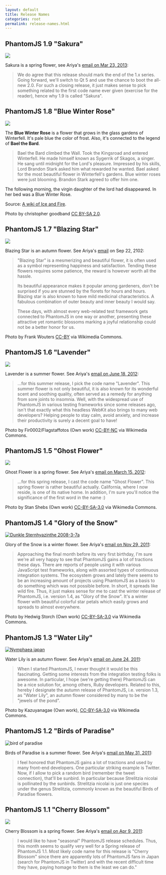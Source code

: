 ```yaml
---
layout: default
title: Release Names
categories: root
permalink: release-names.html
---
```

## PhantomJS 1.9 "Sakura"

![](http://farm6.static.flickr.com/5030/5607810834_3220056f56_m.jpg)

Sakura is a spring flower, see Ariya's [email on Mar 23, 2013](https://groups.google.com/d/msg/phantomjs/yM25jtdispo/dXbenqn-mvYJ):

> We do agree that this release should mark the end of the 1.x series.
> Going forward, we'll switch to Qt 5 and use the chance to boot the
> all-new 2.0. For such a closing release, it just makes sense to pick
> something related to the first code name ever given (exercise for the
> reader), hence why 1.9 is called "Sakura".

## PhantomJS 1.8 "Blue Winter Rose"

[![](http://awoiaf.westeros.org/images/8/83/Blue_Roses1.jpg)](http://awoiaf.westeros.org/index.php/File:Blue_Roses1.jpg)

The **Blue Winter Rose** is a flower that grows in the glass gardens of Winterfell.
It's pale blue the color of frost. Also, it's connected to the legend of **Bael the Bard**.

> Bael the Bard climbed the Wall.
> Took the Kingsroad and entered Winterfell.
> He made himself known as Sygerrik of Skagos, a singer.
> He sang until midnight for the Lord's pleasure.
> Impressed by his skills, Lord Brandon Stark asked him what rewarded he wanted.
> Bael asked for the most beautiful flower in Winterfell's gardens.
> Blue winter roses were just blooming.
> Brandon Stark agreed to offer him one.

The following morning, the virgin daughter of the lord had disappeared. In her bed was a Blue Winter Rose.

Source: [A wiki of Ice and Fire](http://awoiaf.westeros.org/index.php/Blue_winter_rose).

Photo by christopher goodband [CC BY-SA 2.0](http://creativecommons.org/licenses/by-sa/2.0/).

## PhantomJS 1.7 "Blazing Star"

[![](http://upload.wikimedia.org/wikipedia/commons/thumb/6/63/Liatris_spicata_close-up.jpg/220px-Liatris_spicata_close-up.jpg)](http://commons.wikimedia.org/wiki/File:Liatris_spicata_close-up.jpg)

Blazing Star is an autumn flower. See Ariya's
[email](http://groups.google.com/d/topic/phantomjs/7jiydz_52cg) on Sep 22, 2102:

> "Blazing Star" is a mesmerizing and beautiful flower, it is often used
> as a symbol representing happiness and satisfaction. Tending these
> flowers requires some patience, the reward is however worth all the hassle.
>
> Its beautiful appearance makes it popular among gardeners, don't be
> surprised if you are stunned by the florets for hours and hours.
> Blazing star is also known to have mild medicinal characteristics.
> A fabulous combination of outer beauty and inner beauty I would say.
>
> These days, with almost every web-related test framework gets
> connected to PhantomJS in one way or another, presenting these
> attractive yet romantic blossoms marking a joyful relationship could
> not be a better honor for us.

Photo by Frank Wouters [CC-BY](http://creativecommons.org/licenses/by/2.0/deed.en)
via Wikimedia Commons.

## PhantomJS 1.6 "Lavender"

[![](http://upload.wikimedia.org/wikipedia/commons/thumb/6/60/Single_lavendar_flower02.jpg/220px-Single_lavendar_flower02.jpg)](http://commons.wikimedia.org/wiki/File:Single_lavendar_flower02.jpg)

Lavender is a summer flower. See Ariya's [email on June 18, 2012](http://groups.google.com/d/topic/phantomjs/EOKOqdmXcjU):

> ...for this summer  release, I pick the code name "Lavender". This summer flower is not
> only beautiful, it is also known for its wonderful scent and soothing
> quality, often served as a remedy for anything from sore joints to
> insomnia. Well, with the widespread use of PhantomJS in various
> testing frameworks since some releases ago, isn't that exactly what
> this headless WebKit also brings to many web developers? Helping
> people to stay calm, avoid anxiety, and increase their productivity is
> surely a decent goal to have!

Photo by Fir0002/Flagstaffotos (Own work) [CC-BY-NC](http://creativecommons.org/licenses/by-nc/3.0/)
via Wikimedia Commons.

## PhantomJS 1.5 "Ghost Flower"

[![](http://upload.wikimedia.org/wikipedia/commons/thumb/8/8f/Mohavea_confertiflora_1.jpg/218px-Mohavea_confertiflora_1.jpg)](http://commons.wikimedia.org/wiki/File:Mohavea_confertiflora_1.jpg)

Ghost Flower is a spring flower. See Ariya's [email on March 15, 2012](https://groups.google.com/d/topic/phantomjs/6pDNT-Epk7E/discussion):

> ...for this spring release, I cast the code name "Ghost Flower". This spring flower is
> rather beautiful actually. California, where I now reside, is one of
> its native home. In addition, I'm sure you'll notice the significance
> of the first word in the name :)

Photo by Stan Shebs (Own work) [CC-BY-SA-3.0](http://creativecommons.org/licenses/by-sa/3.0/deed.en)
via Wikimedia Commons.

## PhantomJS 1.4 "Glory of the Snow"

[![Dunkle Sternhyazinthe 2008-3-7a](http://upload.wikimedia.org/wikipedia/commons/thumb/0/07/Dunkle_Sternhyazinthe_2008-3-7a.JPG/240px-Dunkle_Sternhyazinthe_2008-3-7a.JPG)](http://commons.wikimedia.org/wiki/File%3ADunkle_Sternhyazinthe_2008-3-7a.JPG "By Hedwig Storch (Own work) [CC-BY-SA-3.0 (www.creativecommons.org/licenses/by-sa/3.0)], via Wikimedia Commons")

Glory of the Snow is a winter flower. See Ariya's [email on Nov 29, 2011](https://groups.google.com/d/topic/phantomjs/5VA1kQH_864/discussion):

> Approaching the final month before its very first birthday, I'm sure
> we're all very happy to see that PhantomJS gains a lot of tractions
> these days. There are reports of people using it with various
> JavaScript test frameworks, along with assorted types of continuous
> integration systems. The ecosystem grows and lately there seems to be
> an increasing amount of projects using PhantomJS as a basis to do
> something which was not possible before. In short, it spreads like
> wild fire. Thus, it just makes sense for me to cast the winter release
> of PhantomJS, i.e. version 1.4, as "Glory of the Snow". It's a winter
> flower with beautiful colorful star petals which easily grows and
> spreads to almost everywhere.

Photo by Hedwig Storch (Own work) [CC-BY-SA-3.0](http://creativecommons.org/licenses/by-sa/3.0/)
via Wikimedia Commons.

## PhantomJS 1.3 "Water Lily"

[![Nymphaea japan](http://upload.wikimedia.org/wikipedia/commons/thumb/f/fa/Nymphaea_japan.jpg/240px-Nymphaea_japan.jpg)](http://commons.wikimedia.org/wiki/File:Nymphaea_japan.jpg "By Kazuyanagae (Own work) [CC-BY-SA-3.0 (www.creativecommons.org/licenses/by-sa/3.0)], via Wikimedia Commons")

Water Lily is an autumn flower. See Ariya's [email on June 24, 2011](https://groups.google.com/d/topic/phantomjs/kRz9atKlyWE/discussion):

> When I started PhantomJS, I never thought it would be this
> fascinating. Getting some interests from the integration testing folks
> is awesome. In particular, I hope (we're getting there) PhantomJS can
> be a nice solution for, among others, Ruby developers. Related to
> this, hereby I designate the autumn release of PhantomJS, i.e. version 1.3,
> as "Water Lily", an autumn flower considered by many to be the "jewels of the pond".

Photo by Kazuyanagae (Own work), [CC-BY-SA-3.0](http://creativecommons.org/licenses/by-sa/3.0/)
via Wikimedia Commons.

## PhantomJS 1.2 "Birds of Paradise"

![bird of paradise](http://farm6.static.flickr.com/5277/5896075342_9a3118666f_m.jpg)

Birds of Paradise is a summer flower. See Ariya's [email on May 31, 2011](https://groups.google.com/forum/#!topic/phantomjs/5MHRKM8IOyU/discussion):

> I feel honored that PhantomJS gains a lot of tractions and used by
> many front-end developers. One particular striking example is Twitter.
> Now, if I allow to pick a random bird (remember the tweet connection),
> that'll be sunbird. In particular because Strelitzia nicolai is
> pollinated by the sunbirds.
> Strelitzia nicolai is just one species under the genus Strelitzia,
> commonly known as the beautiful Birds of Paradise flowers.

## PhantomJS 1.1 "Cherry Blossom"

![](http://farm6.static.flickr.com/5030/5607810834_3220056f56_m.jpg)

Cherry Blossom is a spring flower. See Ariya's [email on Apr 9, 2011](https://groups.google.com/forum/#!topic/phantomjs/0LINaH93DpI/discussion):

> I would like to have "seasonal" PhantomJS release schedules. Thus,
> this month seems to qualify very well for a Spring release of
> PhantomJS 1.1. Most likely code name for this release is "Cherry
> Blossom" since there are apparently lots of PhantomJS fans in Japan
> (search for PhantomJS in Twitter) and with the recent difficult time
> they have, paying homage to them is the least we can do."
